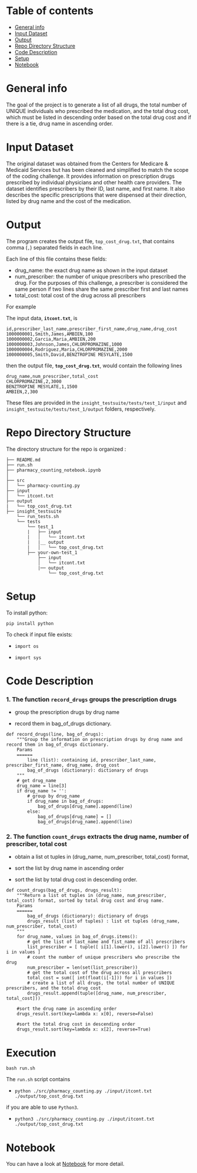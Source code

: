 # Table of contents
* [General info](#general-info)
* [Input Dataset](#input-dataset)
* [Output](#output)
* [Repo Directory Structure](#repo-directory-structure)
* [Code Description](#code-description)
* [Setup](#setup)
* [Notebook](#notebook)



# General info

The goal of the project is to generate a list of all drugs, the total number of UNIQUE individuals who prescribed the medication, and the total drug cost, which must be listed in descending order based on the total drug cost and if there is a tie, drug name in ascending order.


# Input Dataset

The original dataset was obtained from the Centers for Medicare & Medicaid Services but has been cleaned and simplified to match the scope of the coding challenge. It provides information on prescription drugs prescribed by individual physicians and other health care providers. The dataset identifies prescribers by their ID, last name, and first name.  It also describes the specific prescriptions that were dispensed at their direction, listed by drug name and the cost of the medication. 


# Output 

The program creates the output file, `top_cost_drug.txt`, that contains comma (`,`) separated fields in each line.

Each line of this file contains these fields:
* drug_name: the exact drug name as shown in the input dataset
* num_prescriber: the number of unique prescribers who prescribed the drug. For the purposes of this challenge, a prescriber is considered the same person if two lines share the same prescriber first and last names
* total_cost: total cost of the drug across all prescribers

For example

The input data, **`itcont.txt`**, is
```
id,prescriber_last_name,prescriber_first_name,drug_name,drug_cost
1000000001,Smith,James,AMBIEN,100
1000000002,Garcia,Maria,AMBIEN,200
1000000003,Johnson,James,CHLORPROMAZINE,1000
1000000004,Rodriguez,Maria,CHLORPROMAZINE,2000
1000000005,Smith,David,BENZTROPINE MESYLATE,1500
```

then the output file, **`top_cost_drug.txt`**, would contain the following lines
```
drug_name,num_prescriber,total_cost
CHLORPROMAZINE,2,3000
BENZTROPINE MESYLATE,1,1500
AMBIEN,2,300
```

These files are provided in the `insight_testsuite/tests/test_1/input` and `insight_testsuite/tests/test_1/output` folders, respectively.


# Repo Directory Structure

The directory structure for the repo is organized :

    ├── README.md 
    ├── run.sh
    ├── pharmacy_counting_notebook.ipynb 
    │   
    ├── src
    │   └── pharmacy-counting.py
    ├── input
    │   └── itcont.txt
    ├── output
    |   └── top_cost_drug.txt
    ├── insight_testsuite
        └── run_tests.sh
        └── tests
            └── test_1
            |   ├── input
            |   │   └── itcont.txt
            |   |__ output
            |   │   └── top_cost_drug.txt
            ├── your-own-test_1
                ├── input
                │   └── itcont.txt
                |── output
                    └── top_cost_drug.txt


# Setup

To install python:

`pip install python`  

To check if input file exists:

- `import os`

- `import sys`


# Code Description

### 1. The function `record_drugs` groups the prescription drugs

- group the prescription drugs by drug name

- record them in bag_of_drugs dictionary.


```
def record_drugs(line, bag_of_drugs):  
    """Group the information on prescription drugs by drug name and record them in bag_of_drugs dictionary.       
    Params
    ======
        line (list): containing id, prescriber_last_name, prescriber_first_name, drug_name, drug_cost
        bag_of_drugs (dictionary): dictionary of drugs 
    """
    # get drug_name 
    drug_name = line[3]
    if drug_name != '':
        # group by drug_name
        if drug_name in bag_of_drugs:
            bag_of_drugs[drug_name].append(line) 
        else:
            bag_of_drugs[drug_name] = []
            bag_of_drugs[drug_name].append(line) 
```


### 2. The function `count_drugs` extracts the drug name, number of prescriber, total cost

- obtain a list ot tuples in (drug_name, num_prescriber, total_cost) format,

- sort the list by drug name in ascending order

- sort the list by total drug cost in descending order.

```
def count_drugs(bag_of_drugs, drugs_result):
    """Return a list ot tuples in (drug_name, num_prescriber, total_cost) format, sorted by total drug cost and drug name.     
    Params
    ======
        bag_of_drugs (dictionary): dictionary of drugs 
        drugs_result (list of tuples) : list ot tuples (drug_name, num_prescriber, total_cost)
    """   
    for drug_name, values in bag_of_drugs.items():
        # get the list of last_name and fist_name of all prescribers
        list_prescriber = [ tuple([ i[1].lower(), i[2].lower() ]) for i in values ]
        # count the number of unique prescribers who prescribe the drug
        num_prescriber = len(set(list_prescriber))
        # get the total cost of the drug across all prescribers
        total_cost = sum([ int(float(i[-1])) for i in values ])
        # create a list of all drugs, the total number of UNIQUE prescribers, and the total drug cost
        drugs_result.append(tuple([drug_name, num_prescriber, total_cost]))
        
    #sort the drug name in ascending order
    drugs_result.sort(key=lambda x: x[0], reverse=False)
    
    #sort the total drug cost in descending order 
    drugs_result.sort(key=lambda x: x[2], reverse=True)
```

# Execution

`bash run.sh`

The `run.sh` script contains 

- `python ./src/pharmacy_counting.py ./input/itcont.txt ./output/top_cost_drug.txt` 

if you are able to use `Python3`.
- `python3 ./src/pharmacy_counting.py ./input/itcont.txt ./output/top_cost_drug.txt` 


# Notebook

You can have a look at [Notebook](https://github.com/dvu4/InsightDataScience-pharmacy_counting/blob/master/pharmacy_counting_notebook.ipynb) for more detail.

